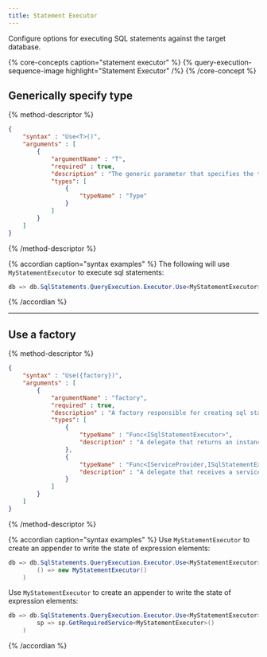 ```yaml
---
title: Statement Executor
---
```


Configure options for executing SQL statements against the target database.

{% core-concepts caption="statement executor" %}
{% query-execution-sequence-image highlight="Statement Executor" /%}
{% /core-concept %}

## Generically specify type

{% method-descriptor %}
```json
{
    "syntax" : "Use<T>()",
    "arguments" : [
        {
            "argumentName" : "T",
            "required" : true, 
            "description" : "The generic parameter that specifies the type that implements `ISqlStatementExecutor`. `T` must have a public parameterless constructor." ,
            "types": [
                { 
                    "typeName" : "Type"
                }
            ]
        }
    ]
}
```
{% /method-descriptor %}

{% accordian caption="syntax examples" %}
The following will use `MyStatementExecutor` to execute sql statements:
```csharp
db => db.SqlStatements.QueryExecution.Executor.Use<MyStatementExecutor>()
```
{% /accordian %}

---

## Use a factory

{% method-descriptor %}
```json
{
    "syntax" : "Use({factory})",
    "arguments" : [
        {
            "argumentName" : "factory",
            "required" : true, 
            "description" : "A factory responsible for creating sql statement executors." ,
            "types": [
                { 
                    "typeName" : "Func<ISqlStatementExecutor>", 
                    "description" : "A delegate that returns an instance of a type that implements `ISqlStatementExecutor`." 
                },
                { 
                    "typeName" : "Func<IServiceProvider,ISqlStatementExecutor>", 
                    "description" : "A delegate that receives a service provider and returns an instance of a type that implements `ISqlStatementExecutor`." 
                }
            ]
        }
    ]
}
```
{% /method-descriptor %}

{% accordian caption="syntax examples" %}
Use `MyStatementExecutor` to create an appender to write the state of expression elements:
```csharp
db => db.SqlStatements.QueryExecution.Executor.Use<MyStatementExecutor>(
        () => new MyStatementExecutor()
    )
```

Use `MyStatementExecutor` to create an appender to write the state of expression elements:
```csharp
db => db.SqlStatements.QueryExecution.Executor.Use<MyStatementExecutor>(
        sp => sp.GetRequiredService<MyStatementExecutor>()
    )
```
{% /accordian %}